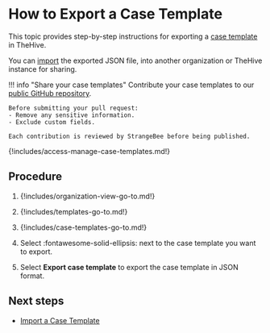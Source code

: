 # How to Export a Case Template

This topic provides step-by-step instructions for exporting a [case template](about-case-templates.md) in TheHive.

You can [import](import-a-case-template.md) the exported JSON file, into another organization or TheHive instance for sharing.

!!! info "Share your case templates"
    Contribute your case templates to our [public GitHub repository](https://github.com/StrangeBeeCorp/thehive-templates/tree/main/Case%20Templates).  
    
    Before submitting your pull request:  
    - Remove any sensitive information.  
    - Exclude custom fields.  
    
    Each contribution is reviewed by StrangeBee before being published.

{!includes/access-manage-case-templates.md!}

## Procedure

1. {!includes/organization-view-go-to.md!}

2. {!includes/templates-go-to.md!}

3. {!includes/case-templates-go-to.md!}

4. Select :fontawesome-solid-ellipsis: next to the case template you want to export.

5. Select **Export case template** to export the case template in JSON format.

## Next steps

* [Import a Case Template](import-a-case-template.md)
